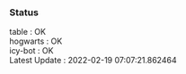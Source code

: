 ### Status


table : OK  
hogwarts : OK  
icy-bot : OK  
Latest Update : 2022-02-19 07:07:21.862464

